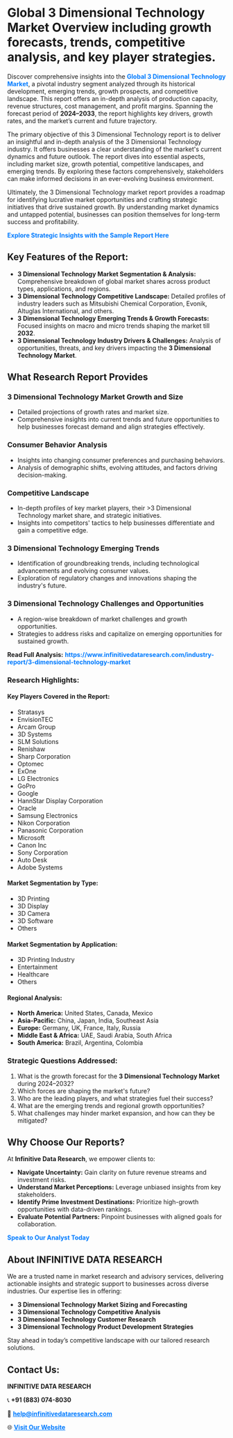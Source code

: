 <h1>Global 3 Dimensional Technology Market Overview including growth forecasts, trends, competitive analysis, and key player strategies.</h1>
<p>
Discover comprehensive insights into the 
<a href="https://www.infinitivedataresearch.com/industry-report/3-dimensional-technology-market" rel="dofollow" style="color: #007BFF; text-decoration: none;"><strong>Global 3 Dimensional Technology Market</strong></a>, a pivotal industry segment analyzed through its historical development, emerging trends, growth prospects, and competitive landscape. This report offers an in-depth analysis of production capacity, revenue structures, cost management, and profit margins. Spanning the forecast period of <strong>2024–2033</strong>, the report highlights key drivers, growth rates, and the market’s current and future trajectory.
</p>
<p>
The primary objective of this 3 Dimensional Technology report is to deliver an insightful and in-depth analysis of the 3 Dimensional Technology industry. It offers businesses a clear understanding of the market's current dynamics and future outlook. The report dives into essential aspects, including market size, growth potential, competitive landscapes, and emerging trends. By exploring these factors comprehensively, stakeholders can make informed decisions in an ever-evolving business environment.
</p>
<p>
Ultimately, the 3 Dimensional Technology market report provides a roadmap for identifying lucrative market opportunities and crafting strategic initiatives that drive sustained growth. By understanding market dynamics and untapped potential, businesses can position themselves for long-term success and profitability.
</p>
<p>
<a href="https://www.infinitivedataresearch.com/request-sample/reportId=107226" style="color: #007BFF; text-decoration: none;"><strong>Explore Strategic Insights with the Sample Report Here</strong></a>
</p>

<h2>Key Features of the Report:</h2>
<ul>
<li><strong>3 Dimensional Technology Market Segmentation & Analysis:</strong> Comprehensive breakdown of global market shares across product types, applications, and regions.</li>
<li><strong>3 Dimensional Technology Competitive Landscape:</strong> Detailed profiles of industry leaders such as Mitsubishi Chemical Corporation, Evonik, Altuglas International, and others.</li>
<li><strong>3 Dimensional Technology Emerging Trends & Growth Forecasts:</strong> Focused insights on macro and micro trends shaping the market till <strong>2032</strong>.</li>
<li><strong>3 Dimensional Technology Industry Drivers & Challenges:</strong> Analysis of opportunities, threats, and key drivers impacting the <strong>3 Dimensional Technology Market</strong>.</li>
</ul>

<h2>What Research Report Provides</h2>
<h3>3 Dimensional Technology Market Growth and Size</h3>
<ul>
<li>Detailed projections of growth rates and market size.</li>
<li>Comprehensive insights into current trends and future opportunities to help businesses forecast demand and align strategies effectively.</li>
</ul>

<h3>Consumer Behavior Analysis</h3>
<ul>
<li>Insights into changing consumer preferences and purchasing behaviors.</li>
<li>Analysis of demographic shifts, evolving attitudes, and factors driving decision-making.</li>
</ul>

<h3>Competitive Landscape</h3>
<ul>
<li>In-depth profiles of key market players, their >3 Dimensional Technology market share, and strategic initiatives.</li>
<li>Insights into competitors' tactics to help businesses differentiate and gain a competitive edge.</li>
</ul>

<h3>3 Dimensional Technology Emerging Trends</h3>
<ul>
<li>Identification of groundbreaking trends, including technological advancements and evolving consumer values.</li>
<li>Exploration of regulatory changes and innovations shaping the industry's future.</li>
</ul>

<h3>3 Dimensional Technology Challenges and Opportunities</h3>
<ul>
<li>A region-wise breakdown of market challenges and growth opportunities.</li>
<li>Strategies to address risks and capitalize on emerging opportunities for sustained growth.</li>
</ul>
<p><strong>Read Full Analysis:</strong> <a href="https://www.infinitivedataresearch.com/industry-report/3-dimensional-technology-market" rel="dofollow" style="color: #007BFF; text-decoration: none;"><strong>https://www.infinitivedataresearch.com/industry-report/3-dimensional-technology-market</strong></a></p>
<h3>Research Highlights:</h3>
<h4>Key Players Covered in the Report:</h4>
<ul><li>Stratasys</li><li>EnvisionTEC</li><li>Arcam Group</li><li>3D Systems</li><li>SLM Solutions</li><li>Renishaw</li><li>Sharp Corporation</li><li>Optomec</li><li>ExOne</li><li>LG Electronics</li><li>GoPro</li><li>Google</li><li>HannStar Display Corporation</li><li>Oracle</li><li>Samsung Electronics</li><li>Nikon Corporation</li><li>Panasonic Corporation</li><li>Microsoft</li><li>Canon Inc</li><li>Sony Corporation</li><li>Auto Desk</li><li>Adobe Systems</li></ul>
<h4>Market Segmentation by Type:</h4>
<ul><li>3D Printing</li><li>3D Display</li><li>3D Camera</li><li>3D Software</li><li>Others</li></ul>
<h4>Market Segmentation by Application:</h4>
<ul><li>3D Printing Industry</li><li>Entertainment</li><li>Healthcare</li><li>Others</li></ul>

<h4>Regional Analysis:</h4>
<ul>
<li><strong>North America:</strong> United States, Canada, Mexico</li>
<li><strong>Asia-Pacific:</strong> China, Japan, India, Southeast Asia</li>
<li><strong>Europe:</strong> Germany, UK, France, Italy, Russia</li>
<li><strong>Middle East & Africa:</strong> UAE, Saudi Arabia, South Africa</li>
<li><strong>South America:</strong> Brazil, Argentina, Colombia</li>
</ul>

<h3>Strategic Questions Addressed:</h3>
<ol>
<li>What is the growth forecast for the <strong>3 Dimensional Technology Market</strong> during 2024–2032?</li>
<li>Which forces are shaping the market's future?</li>
<li>Who are the leading players, and what strategies fuel their success?</li>
<li>What are the emerging trends and regional growth opportunities?</li>
<li>What challenges may hinder market expansion, and how can they be mitigated?</li>
</ol>

<h2>Why Choose Our Reports?</h2>
<p>At <strong>Infinitive Data Research</strong>, we empower clients to:</p>
<ul>
<li><strong>Navigate Uncertainty:</strong> Gain clarity on future revenue streams and investment risks.</li>
<li><strong>Understand Market Perceptions:</strong> Leverage unbiased insights from key stakeholders.</li>
<li><strong>Identify Prime Investment Destinations:</strong> Prioritize high-growth opportunities with data-driven rankings.</li>
<li><strong>Evaluate Potential Partners:</strong> Pinpoint businesses with aligned goals for collaboration.</li>
</ul>
<p><a href="https://www.infinitivedataresearch.com/industry-report/3-dimensional-technology-market" rel="dofollow" style="color: #007BFF; text-decoration: none;"><strong>Speak to Our Analyst Today</strong></a></p>

<h2>About INFINITIVE DATA RESEARCH</h2>
<p>We are a trusted name in market research and advisory services, delivering actionable insights and strategic support to businesses across diverse industries. Our expertise lies in offering:</p>
<ul>
<li><strong>3 Dimensional Technology Market Sizing and Forecasting</strong></li>
<li><strong>3 Dimensional Technology Competitive Analysis</strong></li>
<li><strong>3 Dimensional Technology Customer Research</strong></li>
<li><strong>3 Dimensional Technology Product Development Strategies</strong></li>
</ul>
<p>Stay ahead in today’s competitive landscape with our tailored research solutions.</p>

<h2>Contact Us:</h2>
<p><strong>INFINITIVE DATA RESEARCH</strong></p>
<p>📞 <strong>+91 (883) 074-8030</strong></p>
<p>📧 <strong><a href="mailto:help@infinitivedataresearch.com" style="color: #007BFF;">help@infinitivedataresearch.com</a></strong></p>
<p>🌐 <strong><a href="https://www.infinitivedataresearch.com" rel="dofollow" style="color: #007BFF;">Visit Our Website</a></strong></p>